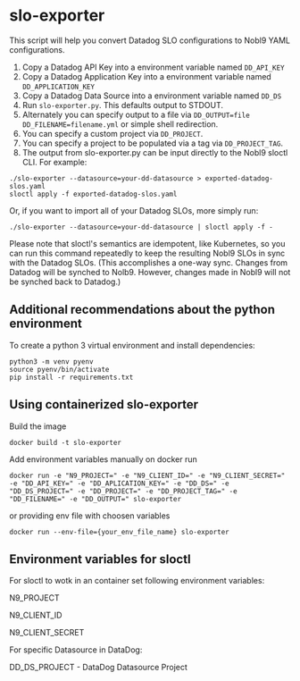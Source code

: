 # slo-exporter

This script will help you convert Datadog SLO configurations to Nobl9
YAML configurations.

1. Copy a Datadog API Key into a environment variable named `DD_API_KEY`
2. Copy a Datadog Application Key into a environment variable named `DD_APPLICATION_KEY`
3. Copy a Datadog Data Source into a environment variable named `DD_DS`
4. Run `slo-exporter.py`. This defaults output to STDOUT.
5. Alternately you can specify output to a file via
   `DD_OUTPUT=file DD_FILENAME=filename.yml` or simple shell redirection.
6. You can specify a custom project via `DD_PROJECT`.
7. You can specify a project to be populated via a tag via `DD_PROJECT_TAG`.
8. The output from slo-exporter.py can be input directly to the Nobl9 sloctl
   CLI. For example:

```shell script
./slo-exporter --datasource=your-dd-datasource > exported-datadog-slos.yaml
sloctl apply -f exported-datadog-slos.yaml
```

Or, if you want to import all of your Datadog SLOs, more simply run:

```shell script
./slo-exporter --datasource=your-dd-datasource | sloctl apply -f -
```

Please note that sloctl's semantics are idempotent, like Kubernetes, so you can
run this command repeatedly to keep the resulting Nobl9 SLOs in sync with the
Datadog SLOs. (This accomplishes a one-way sync. Changes from Datadog will be
synched to Nolb9. However, changes made in Nobl9 will not be synched back to
Datadog.)

## Additional recommendations about the python environment

To create a python 3 virtual environment and install dependencies:

```shell script
python3 -m venv pyenv
source pyenv/bin/activate
pip install -r requirements.txt
```

## Using containerized slo-exporter

Build the image

```shell script
docker build -t slo-exporter
```

Add environment variables manually on docker run

```shell script
docker run -e "N9_PROJECT=" -e "N9_CLIENT_ID=" -e "N9_CLIENT_SECRET=" -e "DD_API_KEY=" -e "DD_APLICATION_KEY=" -e "DD_DS=" -e "DD_DS_PROJECT=" -e "DD_PROJECT=" -e "DD_PROJECT_TAG=" -e "DD_FILENAME=" -e "DD_OUTPUT=" slo-exporter 
```

or providing env file with choosen variables

```shell script
docker run --env-file={your_env_file_name} slo-exporter 
```

## Environment variables for sloctl

For sloctl to wotk in an container set following environment variables:

N9_PROJECT

N9_CLIENT_ID

N9_CLIENT_SECRET

For specific Datasource in DataDog:

DD_DS_PROJECT - DataDog Datasource Project
